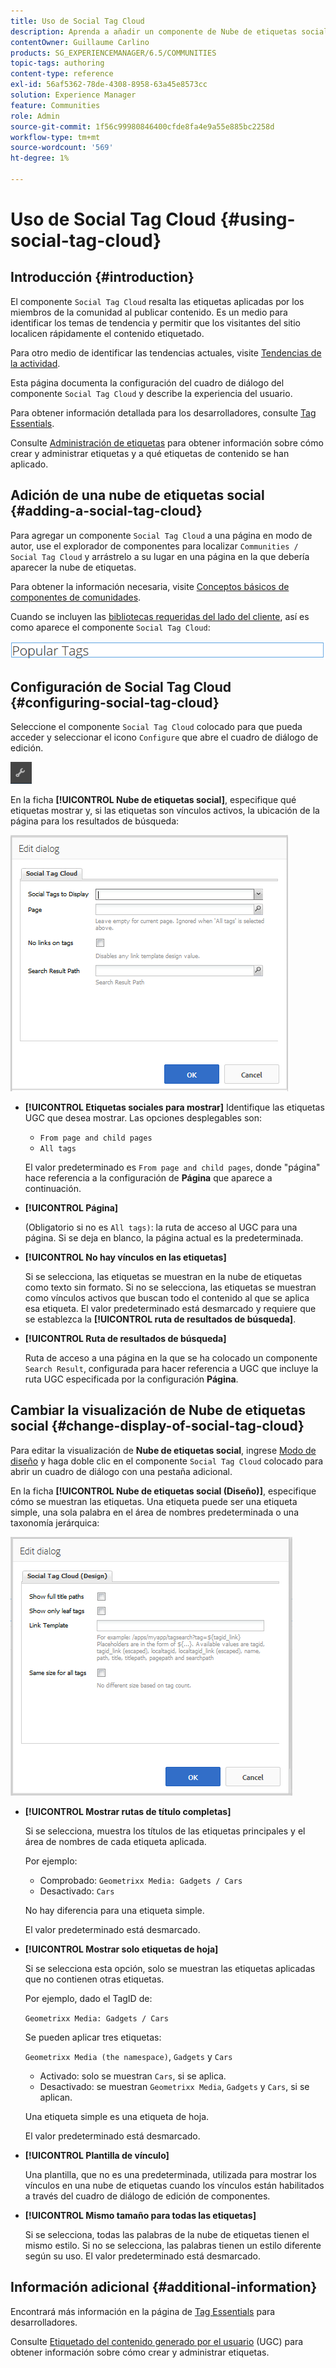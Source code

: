 ```yaml
---
title: Uso de Social Tag Cloud
description: Aprenda a añadir un componente de Nube de etiquetas social a una página que permita a los miembros de la comunidad conectados identificar rápidamente los temas de tendencia y localizar el contenido etiquetado.
contentOwner: Guillaume Carlino
products: SG_EXPERIENCEMANAGER/6.5/COMMUNITIES
topic-tags: authoring
content-type: reference
exl-id: 56af5362-78de-4308-8958-63a45e8573cc
solution: Experience Manager
feature: Communities
role: Admin
source-git-commit: 1f56c99980846400cfde8fa4e9a55e885bc2258d
workflow-type: tm+mt
source-wordcount: '569'
ht-degree: 1%

---
```


# Uso de Social Tag Cloud {#using-social-tag-cloud}

## Introducción {#introduction}

El componente `Social Tag Cloud` resalta las etiquetas aplicadas por los miembros de la comunidad al publicar contenido. Es un medio para identificar los temas de tendencia y permitir que los visitantes del sitio localicen rápidamente el contenido etiquetado.

Para otro medio de identificar las tendencias actuales, visite [Tendencias de la actividad](trends.md).

Esta página documenta la configuración del cuadro de diálogo del componente `Social Tag Cloud` y describe la experiencia del usuario.

Para obtener información detallada para los desarrolladores, consulte [Tag Essentials](tag.md).

Consulte [Administración de etiquetas](../../help/sites-administering/tags.md) para obtener información sobre cómo crear y administrar etiquetas y a qué etiquetas de contenido se han aplicado.

## Adición de una nube de etiquetas social {#adding-a-social-tag-cloud}

Para agregar un componente `Social Tag Cloud` a una página en modo de autor, use el explorador de componentes para localizar `Communities / Social Tag Cloud` y arrástrelo a su lugar en una página en la que debería aparecer la nube de etiquetas.

Para obtener la información necesaria, visite [Conceptos básicos de componentes de comunidades](basics.md).

Cuando se incluyen las [bibliotecas requeridas del lado del cliente](tag.md#essentials-for-client-side), así es como aparece el componente `Social Tag Cloud`:

![etiqueta social](assets/social-tag.png)

## Configuración de Social Tag Cloud {#configuring-social-tag-cloud}

Seleccione el componente `Social Tag Cloud` colocado para que pueda acceder y seleccionar el icono `Configure` que abre el cuadro de diálogo de edición.

![configurar](assets/configure-new.png)

En la ficha **[!UICONTROL Nube de etiquetas social]**, especifique qué etiquetas mostrar y, si las etiquetas son vínculos activos, la ubicación de la página para los resultados de búsqueda:

![nube-etiqueta-social](assets/social-tag-cloud.png)

* **[!UICONTROL Etiquetas sociales para mostrar]**
Identifique las etiquetas UGC que desea mostrar. Las opciones desplegables son:

   * `From page and child pages`
   * `All tags`

  El valor predeterminado es `From page and child pages`, donde &quot;página&quot; hace referencia a la configuración de **Página** que aparece a continuación.

* **[!UICONTROL Página]**

  (Obligatorio si no es `All tags)`: la ruta de acceso al UGC para una página. Si se deja en blanco, la página actual es la predeterminada.

* **[!UICONTROL No hay vínculos en las etiquetas]**

  Si se selecciona, las etiquetas se muestran en la nube de etiquetas como texto sin formato. Si no se selecciona, las etiquetas se muestran como vínculos activos que buscan todo el contenido al que se aplica esa etiqueta. El valor predeterminado está desmarcado y requiere que se establezca la **[!UICONTROL ruta de resultados de búsqueda]**.

* **[!UICONTROL Ruta de resultados de búsqueda]**

  Ruta de acceso a una página en la que se ha colocado un componente `Search Result`, configurada para hacer referencia a UGC que incluye la ruta UGC especificada por la configuración **Página**.

## Cambiar la visualización de Nube de etiquetas social {#change-display-of-social-tag-cloud}

Para editar la visualización de **Nube de etiquetas social**, ingrese [Modo de diseño](../../help/sites-authoring/default-components-designmode.md) y haga doble clic en el componente `Social Tag Cloud` colocado para abrir un cuadro de diálogo con una pestaña adicional.

En la ficha **[!UICONTROL Nube de etiquetas social (Diseño)]**, especifique cómo se muestran las etiquetas. Una etiqueta puede ser una etiqueta simple, una sola palabra en el área de nombres predeterminada o una taxonomía jerárquica:

![diseño-nube-etiqueta-social](assets/social-tag-cloud-design.png)

* **[!UICONTROL Mostrar rutas de título completas]**

  Si se selecciona, muestra los títulos de las etiquetas principales y el área de nombres de cada etiqueta aplicada.

  Por ejemplo:

   * Comprobado: `Geometrixx Media: Gadgets / Cars`
   * Desactivado: `Cars`

  No hay diferencia para una etiqueta simple.

  El valor predeterminado está desmarcado.

* **[!UICONTROL Mostrar solo etiquetas de hoja]**

  Si se selecciona esta opción, solo se muestran las etiquetas aplicadas que no contienen otras etiquetas.

  Por ejemplo, dado el TagID de:

  `Geometrixx Media: Gadgets / Cars`

  Se pueden aplicar tres etiquetas:

  `Geometrixx Media (the namespace)`, `Gadgets` y `Cars`

   * Activado: solo se muestran `Cars`, si se aplica.
   * Desactivado: se muestran `Geometrixx Media`, `Gadgets` y `Cars`, si se aplican.

  Una etiqueta simple es una etiqueta de hoja.

  El valor predeterminado está desmarcado.

* **[!UICONTROL Plantilla de vínculo]**

  Una plantilla, que no es una predeterminada, utilizada para mostrar los vínculos en una nube de etiquetas cuando los vínculos están habilitados a través del cuadro de diálogo de edición de componentes.

* **[!UICONTROL Mismo tamaño para todas las etiquetas]**

  Si se selecciona, todas las palabras de la nube de etiquetas tienen el mismo estilo. Si no se selecciona, las palabras tienen un estilo diferente según su uso. El valor predeterminado está desmarcado.

## Información adicional {#additional-information}

Encontrará más información en la página de [Tag Essentials](tag.md) para desarrolladores.

Consulte [Etiquetado del contenido generado por el usuario](tag-ugc.md) (UGC) para obtener información sobre cómo crear y administrar etiquetas.
